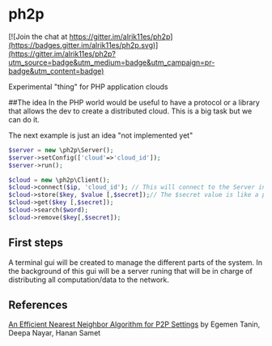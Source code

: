 ph2p
====

[![Join the chat at https://gitter.im/alrik11es/ph2p](https://badges.gitter.im/alrik11es/ph2p.svg)](https://gitter.im/alrik11es/ph2p?utm_source=badge&utm_medium=badge&utm_campaign=pr-badge&utm_content=badge)

Experimental "thing" for PHP application clouds

##The idea
In the PHP world would be useful to have a protocol or a library that allows the dev to create a distributed cloud. This is a big task but we can do it.

The next example is just an idea "not implemented yet"
```php
$server = new \ph2p\Server();
$server->setConfig(['cloud'=>'cloud_id']);
$server->run();
``` 

```php
$cloud = new \ph2p\Client();
$cloud->connect($ip, 'cloud_id'); // This will connect to the Server in order to access the info
$cloud->store($key, $value [,$secret]);// The $secret value is like a password that makes your $key unique and editable only by whom has this $secret pass
$cloud->get($key [,$secret]);
$cloud->search($word);
$cloud->remove($key[,$secret]);
```

## First steps
A terminal gui will be created to manage the different parts of the system. In the background of this gui will be a server runing that will be in charge of distributing all computation/data to the network. 

## References

[An Efficient Nearest Neighbor Algorithm for P2P
 Settings](http://www.cs.umd.edu/~hjs/pubs/dgo05.pdf) by Egemen Tanin, Deepa Nayar, Hanan Samet 
